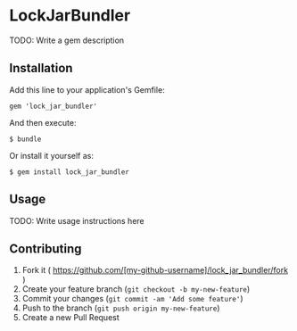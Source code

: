 # LockJarBundler

TODO: Write a gem description

## Installation

Add this line to your application's Gemfile:

    gem 'lock_jar_bundler'

And then execute:

    $ bundle

Or install it yourself as:

    $ gem install lock_jar_bundler

## Usage

TODO: Write usage instructions here

## Contributing

1. Fork it ( https://github.com/[my-github-username]/lock_jar_bundler/fork )
2. Create your feature branch (`git checkout -b my-new-feature`)
3. Commit your changes (`git commit -am 'Add some feature'`)
4. Push to the branch (`git push origin my-new-feature`)
5. Create a new Pull Request
